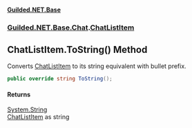 
#### [Guilded.NET.Base](index 'index')
### [Guilded.NET.Base.Chat](index#Guilded_NET_Base_Chat 'Guilded.NET.Base.Chat').[ChatListItem](ChatListItem 'Guilded.NET.Base.Chat.ChatListItem')
## ChatListItem.ToString() Method
Converts [ChatListItem](ChatListItem 'Guilded.NET.Base.Chat.ChatListItem') to its string equivalent with bullet prefix.  
```csharp
public override string ToString();
```

#### Returns
[System.String](https://docs.microsoft.com/en-us/dotnet/api/System.String 'System.String')  
[ChatListItem](ChatListItem 'Guilded.NET.Base.Chat.ChatListItem') as string
